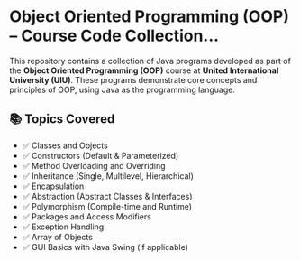 # Object Oriented Programming (OOP) – Course Code Collection...

This repository contains a collection of Java programs developed as part of the **Object Oriented Programming (OOP)** course at **United International University (UIU)**. These programs demonstrate core concepts and principles of OOP, using Java as the programming language.

## 📚 Topics Covered 

- ✅ Classes and Objects  
- ✅ Constructors (Default & Parameterized)  
- ✅ Method Overloading and Overriding  
- ✅ Inheritance (Single, Multilevel, Hierarchical)  
- ✅ Encapsulation  
- ✅ Abstraction (Abstract Classes & Interfaces)  
- ✅ Polymorphism (Compile-time and Runtime)  
- ✅ Packages and Access Modifiers  
- ✅ Exception Handling  
- ✅ Array of Objects  
- ✅ GUI Basics with Java Swing (if applicable)
